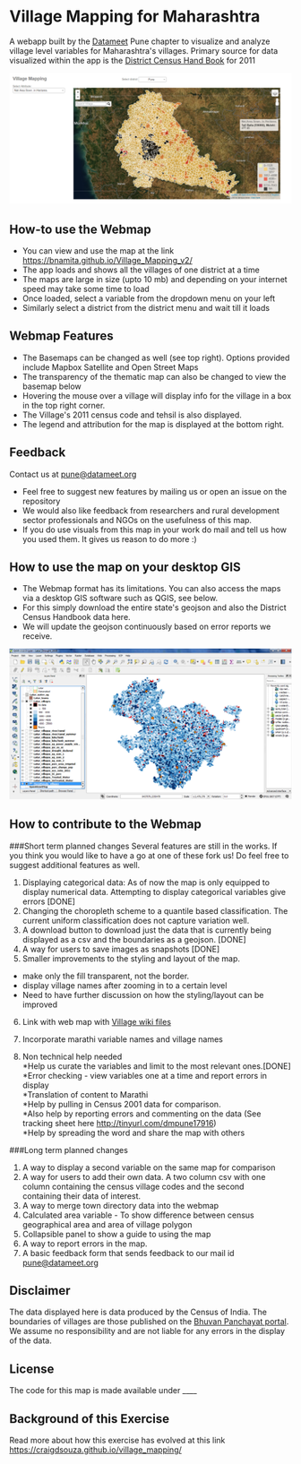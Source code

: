 # Village Mapping for Maharashtra
A webapp built by the [Datameet](http://www.datameet.org) Pune chapter to visualize and analyze village level variables for Maharashtra's villages.
Primary source for data visualized within the app is the [District Census Hand Book](http://www.censusindia.gov.in/2011census/dchb/DCHB.html) for 2011

![Webmap Maharashtra villages preview](/images/Webmap_Maharashtra_villages_preview.PNG)

## How-to use the Webmap
* You can view and use the map at the link https://bnamita.github.io/Village_Mapping_v2/
* The app loads and shows all the villages of one district at a time
* The maps are large in size (upto 10 mb) and depending on your internet speed may take some time to load
* Once loaded, select a variable from the dropdown menu on your left
* Similarly select a district from the district menu and wait till it loads

## Webmap Features  
* The Basemaps can be changed as well (see top right). Options provided include Mapbox Satellite and Open Street Maps
* The transparency of the thematic map can also be changed to view the basemap below
* Hovering the mouse over a village will display info for the village in a box in the top right corner. 
* The Village's 2011 census code and tehsil is also displayed.
* The legend and attribution for the map is displayed at the bottom right.

## Feedback
Contact us at pune@datameet.org
* Feel free to suggest new features by mailing us or open an issue on the repository
* We would also like feedback from researchers and rural development sector professionals and NGOs on the usefulness of this map.
* If you do use visuals from this map in your work do mail and tell us how you used them. It gives us reason to do more :)

## How to use the map on your desktop GIS
* The Webmap format has its limitations. You can also access the maps via a desktop GIS software such as QGIS, see below.
* For this simply download the entire state's geojson and also the District Census Handbook data here. 
* We will update the geojson continuously based on error reports we receive.

![Marathwada villages in QGIS](/images/Marathwada_villages_population.PNG)

## How to contribute to the Webmap
###Short term planned changes
Several features are still in the works. If you think you would like to have a go at one of these fork us!
Do feel free to suggest additional features as well.<br>

1. Displaying categorical data: As of now the map is only equipped to display numerical data. Attempting to display categorical variables give errors [DONE]
2. Changing the choropleth scheme to a quantile based classification. The current uniform classification does not capture variation well.
3. A download button to download just the data that is currently being displayed as a csv and the boundaries as a geojson. [DONE]
4. A way for users to save images as snapshots [DONE]
5. Smaller improvements to the styling and layout of the map.<br> 
 * make only the fill transparent, not the border. <br>
 * display village names after zooming in to a certain level<br>
 * Need to have further discussion on how the styling/layout can be improved
6. Link with web map with [Village wiki files](https://github.com/IndiaWikiFiles/Maharashtra)
7. Incorporate marathi variable names and village names

8. Non technical help needed<br> 
  *Help us curate the variables and limit to the most relevant ones.[DONE]<br>
  *Error checking - view variables one at a time and report errors in display<br>
  *Translation of content to Marathi<br>
  *Help by pulling in Census 2001 data for comparison.<br>
  *Also help by reporting errors and commenting on the data (See tracking sheet here http://tinyurl.com/dmpune17916)<br>
  *Help by spreading the word and share the map with others

###Long term planned changes
1. A way to display a second variable on the same map for comparison
2. A way for users to add their own data. A two column csv with one column containing the census village codes and the second <br>containing their data of interest.
3. A way to merge town directory data into the webmap
4. Calculated area variable - To show difference between census geographical area and area of village polygon
5. Collapsible panel to show a guide to using the map
6. A way to report errors in the map.
7. A basic feedback form that sends feedback to our mail id pune@datameet.org

## Disclaimer
The data displayed here is data produced by the Census of India. The boundaries of villages are those published on the 
[Bhuvan Panchayat portal](http://bhuvan-panchayat.nrsc.gov.in/). We assume no responsibility and are not liable for any errors
in the display of the data.

## License
The code for this map is made available under ____

## Background of this Exercise
Read more about how this exercise has evolved at this link
https://craigdsouza.github.io/village_mapping/

